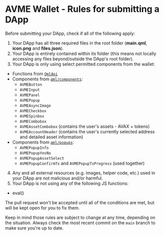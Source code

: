 # AVME Wallet - Rules for submitting a DApp

Before submitting your DApp, check if all of the following apply:

1. Your DApp has all three required files in the root folder (**main.qml**, **icon.png** and **files.json**).
2. Your DApp is entirely contained within its folder (this means not locally accessing any files beyond/outside the DApp's root folder).
3. Your DApp is only using select permitted components from the wallet:
  - Functions from [`QmlApi`](https://github.com/avme/avme-wallet/blob/main/src/qmlwrap/QmlApi.h)
  - Components from [`qml/components`](https://github.com/avme/avme-wallet/tree/main/src/qml/components):
    - `AVMEButton`
    - `AVMEInput`
    - `AVMEPanel`
    - `AVMEPopup`
    - `AVMEAsyncImage`
    - `AVMECheckbox`
    - `AVMESpinbox`
    - `AVMECombobox`
    - `AVMEAssetCombobox` (contains the user's assets - AVAX + tokens)
    - `AVMEAccountHeader` (contains the user's currently selected address and detailed asset information)
  - Components from [`qml/popups`](https://github.com/avme/avme-wallet/tree/main/src/qml/popups):
    - `AVMEPopupInfo`
    - `AVMEPopupYesNo`
    - `AVMEPopupAssetSelect`
    - `AVMEPopupConfirmTx` and `AVMEPopupTxProgress` (used together)
4. Any and all external resources (e.g. images, helper code, etc.) used in your DApp are not malicious and/or harmful.
5. Your DApp is not using any of the following JS functions:
  - eval()

The pull request won't be accepted until all of the conditions are met, but will be kept open for you to fix them.

Keep in mind those rules are subject to change at any time, depending on the situation. Always check the most recent commit on the `main` branch to make sure you're up to date.

